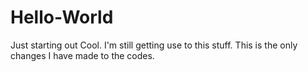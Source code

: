 # Hello-World
Just starting out
Cool. I'm still getting use to this stuff. 
This is the only changes I have made to the codes.
